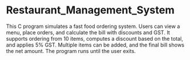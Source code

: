 # Restaurant_Management_System
This C program simulates a fast food ordering system. Users can view a menu, place orders, and calculate the bill with discounts and GST. It supports ordering from 10 items, computes a discount based on the total, and applies 5% GST. Multiple items can be added, and the final bill shows the net amount. The program runs until the user exits.
